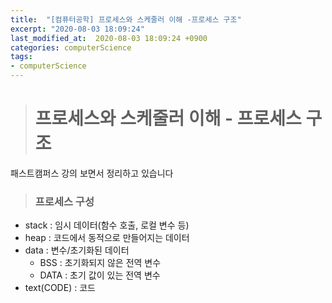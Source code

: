 ```yaml
---
title:  "[컴퓨터공학] 프로세스와 스케줄러 이해 -프로세스 구조"
excerpt: "2020-08-03 18:09:24"
last_modified_at:  2020-08-03 18:09:24 +0900
categories: computerScience
tags:
- computerScience
---
```


># 프로세스와 스케줄러 이해 - 프로세스 구조  

패스트캠퍼스 강의 보면서 정리하고 있습니다  


>### 프로세스 구성  

- stack : 임시 데이터(함수 호출, 로컬 변수 등)  
- heap : 코드에서 동적으로 만들어지는 데이터  
- data : 변수/초기화된 데이터  
  - BSS :  초기화되지 않은 전역 변수  
  - DATA : 초기 값이 있는 전역 변수  
- text(CODE) : 코드  
